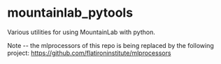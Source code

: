 # mountainlab_pytools

Various utilities for using MountainLab with python.

Note -- the mlprocessors of this repo is being replaced by the following project: https://github.com/flatironinstitute/mlprocessors

